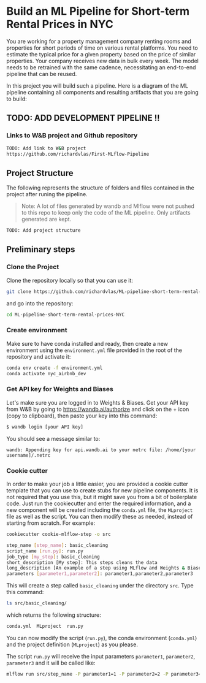 # Build an ML Pipeline for Short-term Rental Prices in NYC

You are working for a property management company renting rooms and properties for short periods of time on various rental platforms. You need to estimate the typical price for a given property based on the price of similar properties. Your company receives new data in bulk every week. The model needs to be retrained with the same cadence, necessitating an end-to-end pipeline that can be reused.

In this project you will build such a pipeline. Here is a diagram of the ML pipeline containing all components and resulting artifacts that you are going to build:

## TODO: ADD DEVELOPMENT PIPELINE !!

### Links to W&B project and Github repository

```bash
TODO: Add link to W&B project
https://github.com/richardvlas/First-MLflow-Pipeline
```

## Project Structure
The following represents the structure of folders and files contained in the project after runing the pipeline.

> Note: A lot of files generated by wandb and Mlflow were not pushed to this repo to keep only the code of the ML pipeline. Only artifacts generated are kept.

```bash
TODO: Add project structure
```

## Preliminary steps
### Clone the Project
Clone the repository locally so that you can use it:

```bash
git clone https://github.com/richardvlas/ML-pipeline-short-term-rental-prices-NYC.git
```
and go into the repository:

```bash
cd ML-pipeline-short-term-rental-prices-NYC
```

### Create environment
Make sure to have conda installed and ready, then create a new environment using the `environment.yml` file provided in the root of the repository and activate it:

```bash
conda env create -f environment.yml
conda activate nyc_airbnb_dev 
```

### Get API key for Weights and Biases

Let's make sure you are logged in to Weights & Biases. Get your API key from W&B by going to https://wandb.ai/authorize and click on the + icon (copy to clipboard), then paste your key into this command:

```bash
$ wandb login [your API key]
```

You should see a message similar to:

```
wandb: Appending key for api.wandb.ai to your netrc file: /home/[your username]/.netrc
```

### Cookie cutter
In order to make your job a little easier, you are provided a cookie cutter template that you can use to create 
stubs for new pipeline components. It is not required that you use this, but it might save you from a bit of 
boilerplate code. Just run the cookiecutter and enter the required information, and a new component 
will be created including the `conda.yml` file, the `MLproject` file as well as the script. You can then modify these
as needed, instead of starting from scratch.
For example:

```bash
cookiecutter cookie-mlflow-step -o src
```

```bash
step_name [step_name]: basic_cleaning
script_name [run.py]: run.py
job_type [my_step]: basic_cleaning
short_description [My step]: This steps cleans the data
long_description [An example of a step using MLflow and Weights & Biases]: Performs basic cleaning on the data and save the results in Weights & Biases
parameters [parameter1,parameter2]: parameter1,parameter2,parameter3
```

This will create a step called ``basic_cleaning`` under the directory ``src``. Type this command:

```bash
ls src/basic_cleaning/
```

which returns the following structure:

```bash
conda.yml  MLproject  run.py
```


You can now modify the script (``run.py``), the conda environment (``conda.yml``) and the project definition 
(``MLproject``) as you please.

The script ``run.py`` will receive the input parameters ``parameter1``, ``parameter2``,
``parameter3`` and it will be called like:

```bash
mlflow run src/step_name -P parameter1=1 -P parameter2=2 -P parameter3="test"
```
